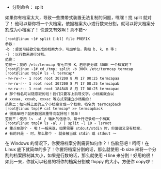 - 分割命令： split

如果你有档案太大，导致一些携带式装置无法复制的问题，嘿嘿！找 split 就对了！ 他可以帮你将一个大档案，依据档案大小或行数来分割，就可以将大档案分割成为小档案了！ 快速又有效啊！真不错～

```
[root@linux ~]# split [-bl] file PREFIX
参数：
-b ：后面可接欲分割成的档案大小，可加单位，例如 b, k, m 等；
-l ：以行数来进行分割。
范例：
范例一：我的 /etc/termcap 有七百多 K，若想要分成 300K 一个档案时？
[root@linux ~]# cd /tmp; split -b 300k /etc/termcap termcap
[root@linux tmp]# ls -l termcap*
-rw-rw-r-- 1 root root 307200 8 月 17 00:25 termcapaa
-rw-rw-r-- 1 root root 307200 8 月 17 00:25 termcapab
-rw-rw-r-- 1 root root 184848 8 月 17 00:25 termcapac
# 那个档名可以随意取的啦！我们只要写上前导文字，小档案就会以
# xxxaa, xxxab, xxxac 等方式来建立小档案的！
范例二：如何将上面的三个小档案合成一个档案，档名为 termcapback
[root@linux tmp]# cat termcap* >> termcapback
# 很简单吧？就用数据流重导向就好啦！简单！
范例三：使用 ls -al / 输出的信息中，每十行记录成一个档案
[root@linux tmp]# ls -al / | split -l 10 - lsroot
# 重点在那个 - 啦！一般来说，如果需要 stdout/stdin 时，但偏偏又没有档案，
# 有的只是 - 时，那么那个 - 就会被当成 stdin 或 stdout ～
```

在 Windows 的情况下，你要将档案分割需要如何作？！伤脑筋吧！呵呵！在 Linux 底下就简单的多了！你要将档案分割的话，那么就使用 -b size 来将一个分割的档案限制其大小，如果是行数的话，那么就使用 -l line 来分割！好用的很！如此一来，你就可以轻易的将你的档案分割成 floppy 的大小，方便你 copy啰！
